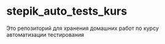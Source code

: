 # stepik_auto_tests_kurs
Это репозиторий для хранения домашних работ по курсу автоматизации тестирования 